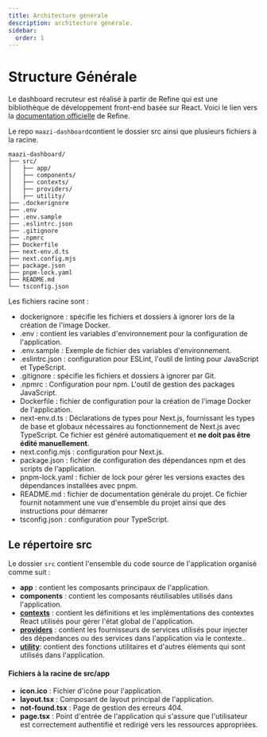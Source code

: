 ```yaml
---
title: Architecture générale
description: architecture générale.
sidebar:
  order: 1
---
```


# Structure Générale
Le dashboard recruteur est réalisé à partir de Refine qui est une bibliothèque de développement front-end basée sur React.
Voici le lien vers la [documentation officielle](https://refine.dev/docs/) de Refine. 

Le repo `maazi-dashboard`contient le dossier src ainsi que plusieurs fichiers à la racine.

```plaintext
maazi-dashboard/
├── src/
│   ├── app/
│   ├── components/
│   ├── contexts/
│   ├── providers/
│   ├── utility/
├── .dockerignore
├── .env
├── .env.sample
├── .eslintrc.json
├── .gitignore
├── .npmrc
├── Dockerfile
├── next-env.d.ts
├── next.config.mjs
├── package.json
├── pnpm-lock.yaml
├── README.md
└── tsconfig.json
```
Les fichiers racine sont :
- dockerignore : spécifie les fichiers et dossiers à ignorer lors de la création de l'image Docker.
- .env : contient les variables d'environnement pour la configuration de l'application.
- .env.sample : Exemple de fichier des variables d'environnement.
- .eslintrc.json : configuration pour ESLint, l'outil de linting pour JavaScript et TypeScript.
- .gitignore : spécifie les fichiers et dossiers à ignorer par Git.
- .npmrc : Configuration pour npm. L'outil de gestion des packages JavaScript.
- Dockerfile : fichier de configuration pour la création de l'image Docker de l'application.
- next-env.d.ts : Déclarations de types pour Next.js, fournissant les types de base et globaux nécessaires au fonctionnement de Next.js avec TypeScript. Ce fichier est généré automatiquement et **ne doit pas être édité manuellement**.
- next.config.mjs : configuration pour Next.js.
- package.json : fichier de configuration des dépendances npm et des scripts de l'application.
- pnpm-lock.yaml : fichier de lock pour gérer les versions exactes des dépendances installées avec pnpm.
- README.md : fichier de documentation générale du projet. Ce fichier fournit notamment une vue d'ensemble du projet ainsi que des instructions pour démarrer
- tsconfig.json : configuration pour TypeScript.

## Le répertoire src
Le dossier `src` contient l'ensemble du code source de l'application organisé comme suit :
- **app** : contient les composants principaux de l'application.
- **components** : contient les composants réutilisables utilisés dans l'application.
- **[contexts](../contexts/)** : contient les définitions et les implémentations des contextes React utilisés pour gérer l'état global de l'application.
- **[providers](../providers/)** : contient les fournisseurs de services utilisés pour injecter des dépendances ou des services dans l'application via le contexte..
- **[utility](../utility/)**: contient des fonctions utilitaires et d'autres éléments qui sont utilisés dans l'application.

#### Fichiers à la racine de src/app
- **icon.ico** : Fichier d'icône pour l'application.
- **layout.tsx** : Composant de layout principal de l'application.
- **not-found.tsx** : Page de gestion des erreurs 404.
- **page.tsx** :  Point d'entrée de l'application qui s'assure que l'utilisateur est correctement authentifié et redirigé vers les ressources appropriées.

